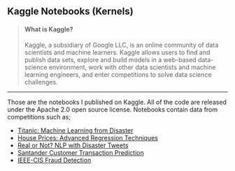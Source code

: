 ## Kaggle Notebooks (Kernels)

> #### **What is Kaggle?**
> Kaggle, a subsidiary of Google LLC, is an online community of data scientists and machine learners. Kaggle allows users to find and publish data sets, explore and build models in a web-based data-science environment, work with other data scientists and machine learning engineers, and enter competitions to solve data science challenges.

------------------------------------------------------------
Those are the notebooks I published on Kaggle. All of the code are released under the Apache 2.0 open source license. Notebooks contain data from competitions such as;
 
* [Titanic: Machine Learning from Disaster](https://www.kaggle.com/c/titanic)
* [House Prices: Advanced Regression Techniques](https://www.kaggle.com/c/house-prices-advanced-regression-techniques)
* [Real or Not? NLP with Disaster Tweets](https://www.kaggle.com/c/nlp-getting-started)
* [Santander Customer Transaction Prediction](https://www.kaggle.com/c/santander-customer-transaction-prediction)
* [IEEE-CIS Fraud Detection](https://www.kaggle.com/c/ieee-fraud-detection)



